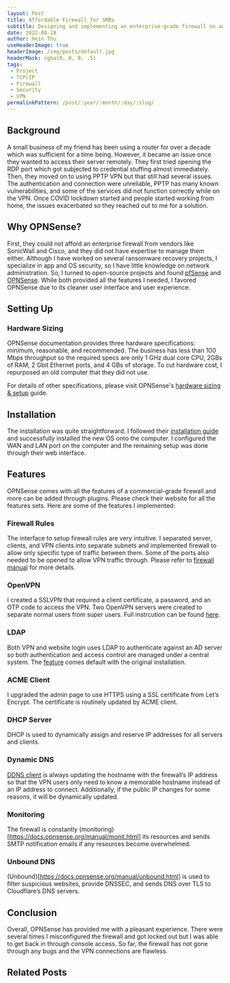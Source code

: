 ```yaml
---
layout: Post
title: Affordable Firewall for SMBs
subtitle: Designing and implementing an enterprise-grade firewall on an old computer.
date: 2022-08-18
author: Hein Thu
useHeaderImage: true
headerImage: /img/posts/default.jpg
headerMask: rgba(0, 0, 0, .5)
tags:
 - Project
 - TCP/IP
 - Firewall
 - Security
 - VPN
permalinkPattern: /post/:year/:month/:day/:slug/
---
```


## Background
A small business of my friend has been using a router for over a decade which was sufficient for a time being. However, it became an issue once they wanted to access their server remotely. They first tried opening the RDP port which got subjected to credential stuffing almost immediately. Then, they moved on to using PPTP VPN but that still had several issues. The authentication and connection were unreliable, PPTP has many known vulnerabilities, and some of the services did not function correctly while on the VPN. Once COVID lockdown started and people started working from home, the issues exacerbated so they reached out to me for a solution.

## Why OPNSense?
First, they could not afford an enterprise firewall from vendors like SonicWall and Cisco, and they did not have expertise to manage them either. Although I have worked on several ransomware recovery projects, I specialize in app and OS security, so I have little knowledge on network administration. So, I turned to open-source projects and found [pfSense](https://www.pfsense.org/) and [OPNSense](https://opnsense.org/). While both provided all the features I needed, I favored OPNSense due to its cleaner user interface and user experience.

## Setting Up
### Hardware Sizing
OPNSense documentation provides three hardware specifications: minimum, reasonable, and recommended. The business has less than 100 Mbps throughput so the required specs are only 1 GHz dual core CPU, 2GBs of RAM, 2 Gbit Ethernet ports, and 4 GBs of storage. To cut hardware cost, I repurposed an old computer that they did not use.

For details of other specifications, please visit OPNSense's [hardware sizing & setup](https://docs.opnsense.org/manual/hardware.html#hardware-sizing-setup) guide.

## Installation
The installation was quite straightforward. I followed their [installation guide](https://docs.opnsense.org/manual/install.html) and successfully installed the new OS onto the computer. I configured the WAN and LAN port on the computer and the remaining setup was done through their web interface.
## Features
OPNSense comes with all the features of a commercial-grade firewall and more can be added through plugins. Please check their website for all the features sets. Here are some of the features I implemented:
### Firewall Rules
The interface to setup firewall rules are very intuitive. I separated server, clients, and VPN clients into separate subnets and implemented firewall to allow only specific type of traffic between them. Some of the ports also needed to be opened to allow VPN traffic through. Please refer to [firewall manual](https://docs.opnsense.org/manual/firewall.html) for more details.
### OpenVPN
I created a SSLVPN that required a client certificate, a password, and an OTP code to access the VPN. Two OpenVPN servers were created to separate normal users from super users. Full instrcution can be found [here](https://docs.opnsense.org/manual/how-tos/sslvpn_client.html). 
### LDAP
Both VPN and website login uses LDAP to authenticate against an AD server so both authentication and access control are managed under a central system. The [feature](https://docs.opnsense.org/manual/how-tos/user-ldap.html) comes default with the original installation.
### ACME Client
I upgraded the admin page to use HTTPS using a SSL certificate from Let’s Encrypt. The certificate is routinely updated by ACME client.
### DHCP Server
DHCP is used to dynamically assign and reserve IP addresses for all servers and clients.
### Dynamic DNS
[DDNS client](https://docs.opnsense.org/manual/dynamic_dns.html) is always updating the hostname with the firewall’s IP address so that the VPN users only need to know a memorable hostname instead of an IP address to connect. Additionally, if the public IP changes for some reasons, it will be dynamically updated.
### Monitoring
The firewall is constantly (monitoring)[https://docs.opnsense.org/manual/monit.html] its resources and sends SMTP notification emails if any resources become overwhelmed.
### Unbound DNS
(Unbound)[https://docs.opnsense.org/manual/unbound.html] is used to filter suspicious websites, provide DNSSEC, and sends DNS over TLS to Cloudflare’s DNS servers.

## Conclusion
Overall, OPNSense has provided me with a pleasant experience. There were several times I misconfigured the firewall and got locked out but I was able to get back in through console access. So far, the firewall has not gone through any bugs and the VPN connections are flawless. 

## Related Posts